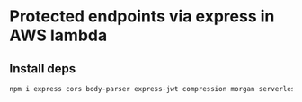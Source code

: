 # Protected endpoints via express in AWS lambda


## Install deps

```bash
npm i express cors body-parser express-jwt compression morgan serverless-http
```
